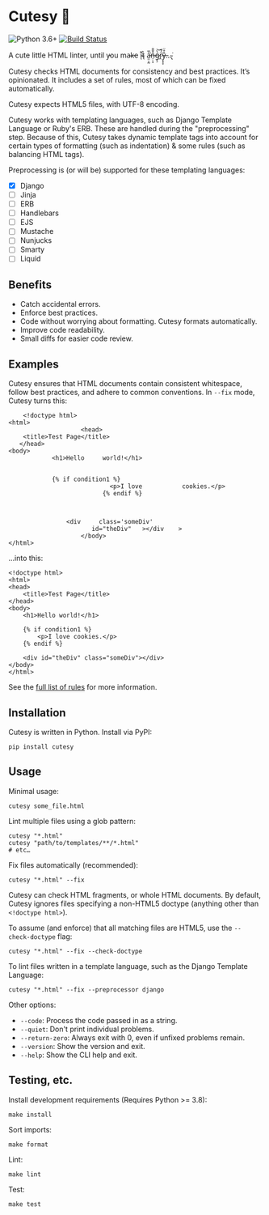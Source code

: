 # Cutesy 🥰

![Python 3.6+](https://img.shields.io/badge/python-3.6%2B-blue) [![Build Status](https://travis-ci.com/chasefinch/cutesy.svg?branch=main)](https://travis-ci.com/chasefinch/cutesy)

A cute little HTML linter, until y̵ou ma̴k̵e i̴͌ͅt̴̖̀ a̵̤̤͕̰͐̅͘͘n̶̦̣͙̑̌̆̄ǵ̷̗̗̀͝r̷̭̈́͂͘ẙ̶͔̟̞̊̈…̴̢͘

Cutesy checks HTML documents for consistency and best practices. It’s opinionated. It includes a set of rules, most of which can be fixed automatically.

Cutesy expects HTML5 files, with UTF-8 encoding.

Cutesy works with templating languages, such as Django Template Language or Ruby's ERB. These are handled during the "preprocessing" step. Because of this, Cutesy takes dynamic template tags into account for certain types of formatting (such as indentation) & some rules (such as balancing HTML tags).

Preprocessing is (or will be) supported for these templating languages:

- [x] Django
- [ ] Jinja
- [ ] ERB
- [ ] Handlebars
- [ ] EJS
- [ ] Mustache
- [ ] Nunjucks
- [ ] Smarty
- [ ] Liquid

## Benefits

- Catch accidental errors.
- Enforce best practices.
- Code without worrying about formatting. Cutesy formats automatically.
- Improve code readability.
- Small diffs for easier code review.

## Examples

Cutesy ensures that HTML documents contain consistent whitespace, follow best practices, and adhere to common conventions. In `--fix` mode, Cutesy turns this:

        <!doctype html>
    <html>
                        <head>
        <title>Test Page</title>
       </head>
    <body>
                <h1>Hello     world!</h1>


                {% if condition1 %}
                                <p>I love           cookies.</p>
                              {% endif %}



                    <div     class='someDiv'
                           id="theDiv"   ></div    >
                        </body>
    </html>

…into this:

    <!doctype html>
    <html>
    <head>
        <title>Test Page</title>
    </head>
    <body>
        <h1>Hello world!</h1>

        {% if condition1 %}
            <p>I love cookies.</p>
        {% endif %}

        <div id="theDiv" class="someDiv"></div>
    </body>
    </html>

See the [full list of rules](docs/rules.md) for more information.

## Installation

Cutesy is written in Python. Install via PyPI:

    pip install cutesy

## Usage

Minimal usage:

    cutesy some_file.html


Lint multiple files using a glob pattern:

    cutesy "*.html"
    cutesy "path/to/templates/**/*.html"
    # etc…


Fix files automatically (recommended):

    cutesy "*.html" --fix


Cutesy can check HTML fragments, or whole HTML documents. By default, Cutesy ignores files specifying a non-HTML5 doctype (anything other than `<!doctype html>`).

To assume (and enforce) that all matching files are HTML5, use the `--check-doctype` flag:

    cutesy "*.html" --fix --check-doctype


To lint files written in a template language, such as the Django Template Language:

    cutesy "*.html" --fix --preprocessor django


Other options:

- `--code`: Process the code passed in as a string.
- `--quiet`: Don't print individual problems.
- `--return-zero`: Always exit with 0, even if unfixed problems remain.
- `--version`: Show the version and exit.
- `--help`: Show the CLI help and exit.


## Testing, etc.

Install development requirements (Requires Python >= 3.8):

    make install

Sort imports:

    make format

Lint:

    make lint

Test:

    make test
